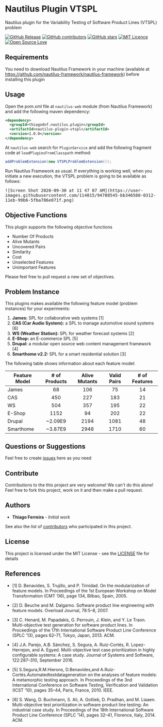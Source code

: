 # Nautilus Plugin VTSPL

Nautilus plugin for the Variability Testing of Software Product Lines (VTSPL) problem

[![GitHub Release](https://img.shields.io/github/release/nautilus-framework/nautilus-plugin-vtspl.svg)](https://github.com/nautilus-framework/nautilus-plugin-vtspl/releases/latest)
[![GitHub contributors](https://img.shields.io/github/contributors/nautilus-framework/nautilus-plugin-vtspl.svg)](https://github.com/nautilus-framework/nautilus-plugin-vtspl/graphs/contributors)
[![GitHub stars](https://img.shields.io/github/stars/nautilus-framework/nautilus-plugin-vtspl.svg)](https://github.com/almende/nautilus-framework/nautilus-plugin-vtspl)
[![MIT Licence](https://badges.frapsoft.com/os/mit/mit.svg?v=103)](https://opensource.org/licenses/mit-license.php)
[![Open Source Love](https://badges.frapsoft.com/os/v1/open-source.svg?v=103)](https://github.com/ellerbrock/open-source-badges/)

## Requirements

You need to download Nautilus Framework in your machine (available at https://github.com/nautilus-framework/nautilus-framework) before installing this plugin

## Usage

Open the pom.xml file at ```nautilus-web``` module (from Nautilus Framework) and add the following maven dependency:

```xml
<dependency>
  <groupId>thiagodnf.nautilus.plugin</groupId>
  <artifactId>nautilus-plugin-vtspl</artifactId>
  <version>1.0.0</version>
</dependency>
```

At ```nautilus-web``` search for `PluginService` and add the following fragment code at ```loadPluginsFromClasspath``` method:

```java
addProblemExtension(new VTSPLProblemExtension());
```

Run Nautilus Framework as usual. If everything is working well, when you initiate a new execution, the VTSPL problem is going to be available as follows:

<kbd>
![Screen Shot 2020-09-30 at 11 47 07 AM](https://user-images.githubusercontent.com/114015/94708545-bb346580-0312-11eb-99b6-5fba786e071f.png)
</kbd>
  
## Objective Functions

This plugin supports the following objective functions 

- Number Of Products
- Alive Mutants
- Uncovered Pairs
- Similarity
- Cost
- Unselected Features
- Unimportant Features

Please feel free to pull request a new set of objectives.

## Problem Instance

This plugins makes available the following feature model (problem instances) for your experiments:

1. **James:** SPL for collaborative web systems [1]
2. **CAS (Car Audio System):** a SPL to manage automotive sound systems [6]
3. **WS (Weather Station):** SPL for weather forecast systems [2]
4. **E-Shop:** an E-commerce SPL [5]
5. **Drupal:** a modular open source web content management framework [4]
6. **Smarthome v2.2:** SPL for a smart residential solution [3]

The following table shows information about each feature model:

| Feature Model | # of Products  | Alive Mutants | Valid Pairs | # of Features |
|------|:---:|:---:|:---:|:---:|
|		James       |       68            |    106     |    75     |        14 |   
|		CAS         |       450           |    227     |    183    |        21 |
|		WS          |       504           |    357     |    195    |        22 |
|		E-Shop      |      1152           |     94     |    202    |        22 |
|		Drupal      | ~2.09E9     |    2194    |   1081    |        48 |
|		Smarthome   | ~3.87E9     |    2948    |   1710    |        60 |

## Questions or Suggestions

Feel free to create <a href="https://github.com/nautilus-framework/nautilus-plugin-vtspl/issues">issues</a> here as you need

## Contribute

Contributions to the this project are very welcome! We can't do this alone! Feel free to fork this project, work on it and then make a pull request.

## Authors

* **Thiago Ferreira** - *Initial work*

See also the list of [contributors](https://github.com/nautilus-framework/nautilus-plugin-vtspl/graphs/contributors) who participated in this project.

## License

This project is licensed under the MIT License - see the [LICENSE](LICENSE) file for details

## References

 - [1] D. Benavides, S. Trujillo, and P. Trinidad. On the modularization of feature models. In Proceedings of the 1st European Workshop on Model Transformation (CMT ’06), page 134, Bilbao, Spain, 2005.

 - [2] D. Beuche and M. Dalgarno. Software product line engineering with feature models. Overload Journal, 78:5–8, 2007.

 - [3] C. Henard, M. Papadakis, G. Perrouin, J. Klein, and Y. Le Traon. Multi-objective test generation for software product lines. In Proceedings of the 17th International Software Product Line Conference (SPLC ’13), pages 62–71, Tokyo, Japan, 2013. ACM.

 - [4] J.A. Parejo, A.B. Sánchez, S. Segura, A. Ruiz-Cortés, R. Lopez-Herrejon, and A. Egyed. Multi-objective test case prioritization in highly configurable systems: A case study. Journal of Systems and Software, 122:287–310, September 2016.

 - [5] S.Segura,R.M.Hierons, D.Benavides,and A.Ruiz-Cortés.Automatedtestdatageneration on the analyses of feature models: A metamorphic testing approach. In Proceedings of the 3nd International Conference on Software Testing, Verification and Validation (ICST ’10), pages 35–44, Paris, France, 2010. IEEE.

 - [6] S. Wang, D. Buchmann, S. Ali, A. Gotlieb, D. Pradhan, and M. Liaaen. Multi-objective test prioritization in software product line testing: An industrial case study. In Proceedings of the 18th International Software Product Line Conference (SPLC ’14), pages 32–41, Florence, Italy, 2014. ACM.
